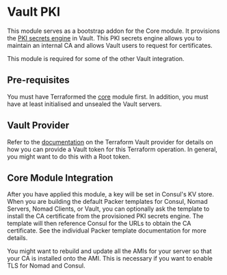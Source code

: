 # Vault PKI

This module serves as a bootstrap addon for the Core module. It provisions the
[PKI secrets engine](https://www.vaultproject.io/docs/secrets/pki/index.html) in Vault. This PKI
secrets engine allows you to maintain an internal CA and allows Vault users to request for
certificates.

This module is required for some of the other Vault integration.

## Pre-requisites

You must have Terraformed the [core](../core) module first. In addition, you must have at least
initialised and unsealed the Vault servers.

## Vault Provider

Refer to the [documentation](https://www.terraform.io/docs/providers/vault/index.html) on the
Terraform Vault provider for details on how you can provide a Vault token for this Terraform
operation. In general, you might want to do this with a Root token.

## Core Module Integration

After you have applied this module, a key will be set in Consul's KV store. When you are building
the default Packer templates for Consul, Nomad Servers, Nomad Clients, or Vault, you can optionally
ask the template to install the CA certificate from the provisioned PKI secrets engine. The template
will then reference Consul for the URLs to obtain the CA certificate. See the individual Packer
template documentation for more details.

You might want to rebuild and update all the AMIs for your server so that your CA is installed onto
the AMI. This is necessary if you want to enable TLS for Nomad and Consul.
